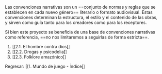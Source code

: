 
Las convenciones narrativas son un ==conjunto de normas y reglas que se establecen en cada nuevo género== literario o formato audiovisual. Estas convenciones determinan la estructura, el estilo y el contenido de las obras, y sirven como guía tanto para los creadores como para los receptores.

Si bien este proyecto se beneficia de una base de convenciones narrativas como referencia, ==no nos limitaremos a seguirlas de forma estricta==.

1. [[2.1. El hombre contra dios]]
2. [[2.2. Drogas y psicodelia]]
3. [[2.3. Folklore amazónico]]


Regresar: [[1. Mundo de juego - Índice]]
